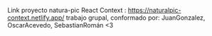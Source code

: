 Link proyecto natura-pic React Context : https://naturalpic-context.netlify.app/
trabajo grupal, conformado por: JuanGonzalez, OscarAcevedo, SebastianRomán <3
